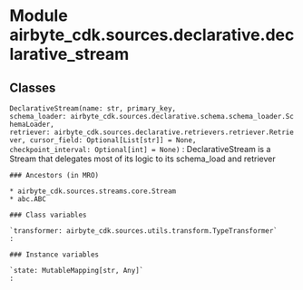 Module airbyte_cdk.sources.declarative.declarative_stream
=========================================================

Classes
-------

`DeclarativeStream(name: str, primary_key, schema_loader: airbyte_cdk.sources.declarative.schema.schema_loader.SchemaLoader, retriever: airbyte_cdk.sources.declarative.retrievers.retriever.Retriever, cursor_field: Optional[List[str]] = None, checkpoint_interval: Optional[int] = None)`
:   DeclarativeStream is a Stream that delegates most of its logic to its schema_load and retriever

    ### Ancestors (in MRO)

    * airbyte_cdk.sources.streams.core.Stream
    * abc.ABC

    ### Class variables

    `transformer: airbyte_cdk.sources.utils.transform.TypeTransformer`
    :

    ### Instance variables

    `state: MutableMapping[str, Any]`
    :